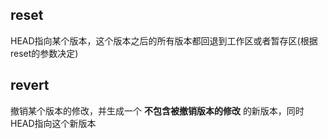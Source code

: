 ## reset
HEAD指向某个版本，这个版本之后的所有版本都回退到工作区或者暂存区(根据reset的参数决定)
## revert
撤销某个版本的修改，并生成一个 **不包含被撤销版本的修改** 的新版本，同时HEAD指向这个新版本
